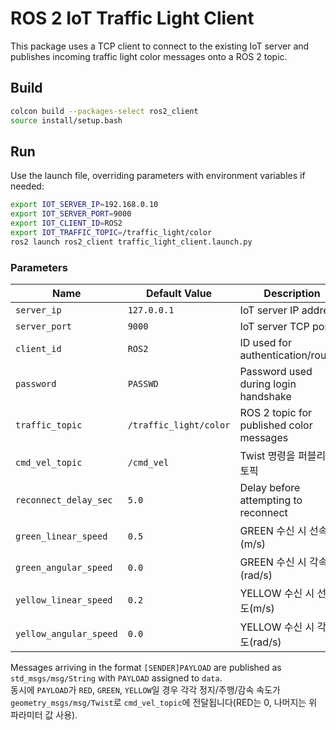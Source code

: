 # ROS 2 IoT Traffic Light Client

This package uses a TCP client to connect to the existing IoT server and publishes
incoming traffic light color messages onto a ROS 2 topic.

## Build

```bash
colcon build --packages-select ros2_client
source install/setup.bash
```

## Run

Use the launch file, overriding parameters with environment variables if needed:

```bash
export IOT_SERVER_IP=192.168.0.10
export IOT_SERVER_PORT=9000
export IOT_CLIENT_ID=ROS2
export IOT_TRAFFIC_TOPIC=/traffic_light/color
ros2 launch ros2_client traffic_light_client.launch.py
```

### Parameters

| Name                 | Default Value        | Description                                 |
| -------------------- | -------------------- | ------------------------------------------- |
| `server_ip`          | `127.0.0.1`          | IoT server IP address                       |
| `server_port`        | `9000`               | IoT server TCP port                         |
| `client_id`          | `ROS2`               | ID used for authentication/routing          |
| `password`           | `PASSWD`             | Password used during login handshake        |
| `traffic_topic`      | `/traffic_light/color` | ROS 2 topic for published color messages  |
| `cmd_vel_topic`      | `/cmd_vel`             | Twist 명령을 퍼블리시할 토픽               |
| `reconnect_delay_sec`| `5.0`                | Delay before attempting to reconnect        |
| `green_linear_speed` | `0.5`                | GREEN 수신 시 선속도(m/s)                  |
| `green_angular_speed`| `0.0`                | GREEN 수신 시 각속도(rad/s)                |
| `yellow_linear_speed`| `0.2`                | YELLOW 수신 시 선속도(m/s)                 |
| `yellow_angular_speed`| `0.0`               | YELLOW 수신 시 각속도(rad/s)               |

Messages arriving in the format `[SENDER]PAYLOAD` are published as `std_msgs/msg/String`
with `PAYLOAD` assigned to `data`.  
동시에 `PAYLOAD`가 `RED`, `GREEN`, `YELLOW`일 경우 각각 정지/주행/감속 속도가
`geometry_msgs/msg/Twist`로 `cmd_vel_topic`에 전달됩니다(RED는 0, 나머지는 위
파라미터 값 사용).

